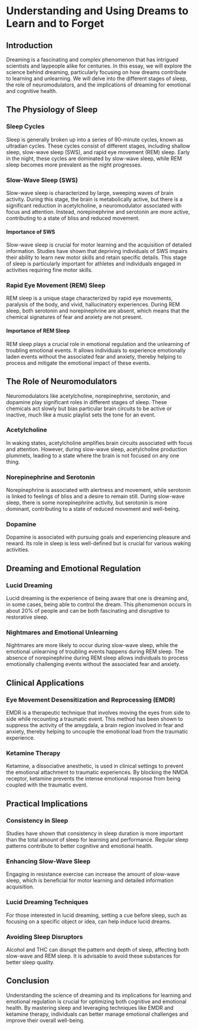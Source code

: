 # Understanding and Using Dreams to Learn and to Forget

## Introduction

Dreaming is a fascinating and complex phenomenon that has intrigued scientists and laypeople alike for centuries. In this essay, we will explore the science behind dreaming, particularly focusing on how dreams contribute to learning and unlearning. We will delve into the different stages of sleep, the role of neuromodulators, and the implications of dreaming for emotional and cognitive health.

## The Physiology of Sleep

### Sleep Cycles

Sleep is generally broken up into a series of 90-minute cycles, known as ultradian cycles. These cycles consist of different stages, including shallow sleep, slow-wave sleep (SWS), and rapid eye movement (REM) sleep. Early in the night, these cycles are dominated by slow-wave sleep, while REM sleep becomes more prevalent as the night progresses.

### Slow-Wave Sleep (SWS)

Slow-wave sleep is characterized by large, sweeping waves of brain activity. During this stage, the brain is metabolically active, but there is a significant reduction in acetylcholine, a neuromodulator associated with focus and attention. Instead, norepinephrine and serotonin are more active, contributing to a state of bliss and reduced movement.

#### Importance of SWS

Slow-wave sleep is crucial for motor learning and the acquisition of detailed information. Studies have shown that depriving individuals of SWS impairs their ability to learn new motor skills and retain specific details. This stage of sleep is particularly important for athletes and individuals engaged in activities requiring fine motor skills.

### Rapid Eye Movement (REM) Sleep

REM sleep is a unique stage characterized by rapid eye movements, paralysis of the body, and vivid, hallucinatory experiences. During REM sleep, both serotonin and norepinephrine are absent, which means that the chemical signatures of fear and anxiety are not present.

#### Importance of REM Sleep

REM sleep plays a crucial role in emotional regulation and the unlearning of troubling emotional events. It allows individuals to experience emotionally laden events without the associated fear and anxiety, thereby helping to process and mitigate the emotional impact of these events.

## The Role of Neuromodulators

Neuromodulators like acetylcholine, norepinephrine, serotonin, and dopamine play significant roles in different stages of sleep. These chemicals act slowly but bias particular brain circuits to be active or inactive, much like a music playlist sets the tone for an event.

### Acetylcholine

In waking states, acetylcholine amplifies brain circuits associated with focus and attention. However, during slow-wave sleep, acetylcholine production plummets, leading to a state where the brain is not focused on any one thing.

### Norepinephrine and Serotonin

Norepinephrine is associated with alertness and movement, while serotonin is linked to feelings of bliss and a desire to remain still. During slow-wave sleep, there is some norepinephrine activity, but serotonin is more dominant, contributing to a state of reduced movement and well-being.

### Dopamine

Dopamine is associated with pursuing goals and experiencing pleasure and reward. Its role in sleep is less well-defined but is crucial for various waking activities.

## Dreaming and Emotional Regulation

### Lucid Dreaming

Lucid dreaming is the experience of being aware that one is dreaming and, in some cases, being able to control the dream. This phenomenon occurs in about 20% of people and can be both fascinating and disruptive to restorative sleep.

### Nightmares and Emotional Unlearning

Nightmares are more likely to occur during slow-wave sleep, while the emotional unlearning of troubling events happens during REM sleep. The absence of norepinephrine during REM sleep allows individuals to process emotionally challenging events without the associated fear and anxiety.

## Clinical Applications

### Eye Movement Desensitization and Reprocessing (EMDR)

EMDR is a therapeutic technique that involves moving the eyes from side to side while recounting a traumatic event. This method has been shown to suppress the activity of the amygdala, a brain region involved in fear and anxiety, thereby helping to uncouple the emotional load from the traumatic experience.

### Ketamine Therapy

Ketamine, a dissociative anesthetic, is used in clinical settings to prevent the emotional attachment to traumatic experiences. By blocking the NMDA receptor, ketamine prevents the intense emotional response from being coupled with the traumatic event.

## Practical Implications

### Consistency in Sleep

Studies have shown that consistency in sleep duration is more important than the total amount of sleep for learning and performance. Regular sleep patterns contribute to better cognitive and emotional health.

### Enhancing Slow-Wave Sleep

Engaging in resistance exercise can increase the amount of slow-wave sleep, which is beneficial for motor learning and detailed information acquisition.

### Lucid Dreaming Techniques

For those interested in lucid dreaming, setting a cue before sleep, such as focusing on a specific object or idea, can help induce lucid dreams.

### Avoiding Sleep Disruptors

Alcohol and THC can disrupt the pattern and depth of sleep, affecting both slow-wave and REM sleep. It is advisable to avoid these substances for better sleep quality.

## Conclusion

Understanding the science of dreaming and its implications for learning and emotional regulation is crucial for optimizing both cognitive and emotional health. By mastering sleep and leveraging techniques like EMDR and ketamine therapy, individuals can better manage emotional challenges and improve their overall well-being.